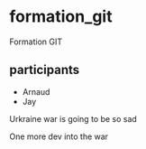 # formation_git
Formation GIT


## participants 
- Arnaud
- Jay


Urkraine war is going to be so sad 

One more dev into the war


